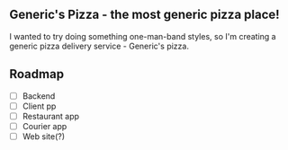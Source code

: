 ## Generic's Pizza - the most generic pizza place!

I wanted to try doing something one-man-band styles, so I'm creating a generic pizza delivery service - Generic's pizza.

## Roadmap
- [ ] Backend
- [ ] Client pp
- [ ] Restaurant app
- [ ] Courier app
- [ ] Web site(?)
